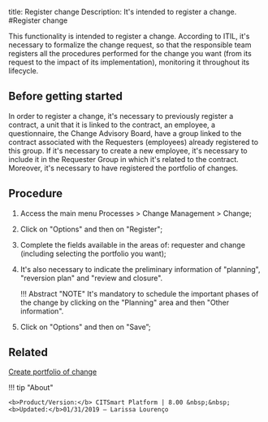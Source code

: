 title: Register change
Description: It's intended to register a change. 
#Register change 

This functionality is intended to register a change. According to ITIL, it's necessary to formalize the change request, so that the responsible team registers all the procedures performed for the change you want (from its request to the impact of its implementation), monitoring it throughout its lifecycle.

Before getting started
------------------

In order to register a change, it's necessary to previously register a contract, a unit that it is linked to the contract, an employee, a questionnaire, the Change Advisory Board, have a group linked to the contract associated with the Requesters (employees) already registered to this group. If it's necessary to create a new employee, it's necessary to include it in the Requester Group in which it's related to the contract.
Moreover, it's necessary to have registered the portfolio of changes.

Procedure 
--------------

1.	Access the main menu Processes > Change Management > Change;
2.	Click on "Options" and then on "Register";
3.	Complete the fields available in the areas of: requester and change (including selecting the portfolio you want);
4.	It's also necessary to indicate the preliminary information of "planning", "reversion plan" and "review and closure".

    !!! Abstract "NOTE"
        It's mandatory to schedule the important phases of the change by clicking on the "Planning" area and then "Other information".

5.	Click on "Options" and then on "Save”;


Related 
---------------

[Create portfolio of change](/pt-br/citsmart-platform-8/processes/change/configuration/change-portfolio.html)

!!! tip "About"

    <b>Product/Version:</b> CITSmart Platform | 8.00 &nbsp;&nbsp;
    <b>Updated:</b>01/31/2019 – Larissa Lourenço

